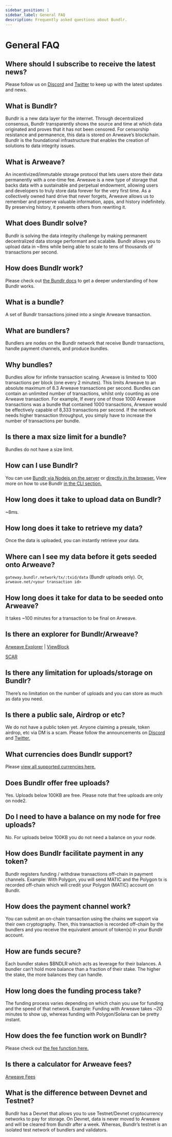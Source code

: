 ```yaml
---
sidebar_position: 1
sidebar_label: General FAQ
description: Frequently asked questions about Bundlr.
---
```


# General FAQ

## Where should I subscribe to receive the latest news?

Please follow us on [Discord](https://discord.gg/bundlr) and [Twitter](https://twitter.com/BundlrNetwork) to keep up with the latest updates and news.

## What is Bundlr?

Bundlr is a new data layer for the internet. Through decentralized consensus, Bundlr transparently shows the source and time at which data originated and proves that it has not been censored. For censorship resistance and permanence, this data is stored on Arweave’s blockchain. Bundlr is the foundational infrastructure that enables the creation of solutions to data integrity issues.

## What is Arweave?

An incentivized/immutable storage protocol that lets users store their data permanently with a one-time fee. Arweave is a new type of storage that backs data with a sustainable and perpetual endowment, allowing users and developers to truly store data forever for the very first time.
As a collectively owned hard drive that never forgets, Arweave allows us to remember and preserve valuable information, apps, and history indefinitely. By preserving history, it prevents others from rewriting it.

## What does Bundlr solve?

Bundlr is solving the data integrity challenge by making permanent decentralized data storage performant and scalable. Bundlr allows you to upload data in ~8ms while being able to scale to tens of thousands of transactions per second.

## How does Bundlr work?

Please check out [the Bundlr docs](https://docs.bundlr.network/docs/overview) to get a deeper understanding of how Bundlr works.

## What is a bundle?

A set of Bundlr transactions joined into a single Arweave transaction.

## What are bundlers?

Bundlers are nodes on the Bundlr network that receive Bundlr transactions, handle payment channels, and produce bundles.

## Why bundles?

Bundles allow for infinite transaction scaling. Arweave is limited to 1000 transactions per block (one every 2 minutes). This limits Arweave to an absolute maximum of 8.3 Arweave transactions per second. Bundles can contain an unlimited number of transactions, whilst only counting as one Arweave transaction. For example, If every one of those 1000 Arweave transactions was a bundle that contained 1000 transactions, Arweave would be effectively capable of 8,333 transactions per second. If the network needs higher transaction throughput, you simply have to increase the number of transactions per bundle.

## Is there a max size limit for a bundle?

Bundles do not have a size limit.

## How can I use Bundlr?

You can use [Bundlr via Nodejs on the server](https://docs.bundlr.network/tutorials/bundlr-nodejs) or [directly in the browser.](https://docs.bundlr.network/tutorials/file-uploader) View more on how to use Bundlr [in the CLI section.](https://docs.bundlr.network/CLI/installation-setup)

## How long does it take to upload data on Bundlr?

~8ms.

## How long does it take to retrieve my data?

Once the data is uploaded, you can instantly retrieve your data.

## Where can I see my data before it gets seeded onto Arweave?

`gateway.bundlr.network/tx/:txid/data` (Bundlr uploads only).
Or, `arweave.net/<your transaction id>`

## How long does it take for data to be seeded onto Arweave?

It takes ~100 minutes for a transaction to be final on Arweave.

## Is there an explorer for Bundlr/Arweave?

[Arweave Explorer](https://v2.viewblock.io/arweave) | [ViewBlock](https://v2.viewblock.io/arweave)

[SCAR](https://scar.vercel.app/)

## Is there any limitation for uploads/storage on Bundlr?

There’s no limitation on the number of uploads and you can store as much as data you need.

## Is there a public sale, Airdrop or etc?

We do not have a public token yet. Anyone claiming a presale, token airdrop, etc via DM is a scam. Please follow the announcements on [Discord](https://discord.gg/bundlr) and [Twitter.](https://twitter.com/BundlrNetwork)

## What currencies does Bundlr support?

Please [view all supported currencies here.](https://docs.bundlr.network/sdk/using-other-currencies)

## Does Bundlr offer free uploads?

Yes. Uploads below 100KB are free. Please note that free uploads are only on node2.

## Do I need to have a balance on my node for free uploads?

No. For uploads below 100KB you do not need a balance on your node.

## How does Bundlr facilitate payment in any token?

Bundlr registers funding / withdraw transactions off-chain in payment channels.
Example: With Polygon, you will send MATIC and the Polygon tx is recorded off-chain which will credit your Polygon (MATIC) account on Bundlr.

## How does the payment channel work?

You can submit an on-chain transaction using the chains we support via their own cryptography.
Then, this transaction is recorded off-chain by the bundlers and you receive the equivalent amount of token(s) in your Bundlr account.

## How are funds secure?

Each bundler stakes $BNDLR which acts as leverage for their balances. A bundler can’t hold more balance than a fraction of their stake. The higher the stake, the more balances they can handle.

## How long does the funding process take?

The funding process varies depending on which chain you use for funding and the speed of that network.
Example: Funding with Arweave takes ~20 minutes to show up, whereas funding with Polygon/Solana can be pretty instant.

## How does the fee function work on Bundlr?

Please check out [the fee function here.](https://docs.bundlr.network/learn/fees)

## Is there a calculator for Arweave fees?

[Arweave Fees](https://ar-fees.arweave.dev/)

## What is the difference between Devnet and Testnet?

Bundlr has a Devnet that allows you to use Testnet/Devnet cryptocurrency networks to pay for storage. On Devnet, data is never moved to Arweave and will be cleared from Bundlr after a week.
Whereas, Bundlr’s testnet is an isolated test network of bundlers and validators.
